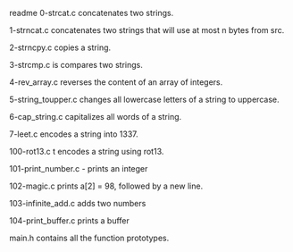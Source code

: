 readme
0-strcat.c concatenates two strings.

1-strncat.c concatenates two strings that will use at most n bytes from src.

2-strncpy.c copies a string.

3-strcmp.c is compares two strings.

4-rev_array.c reverses the content of an array of integers.

5-string_toupper.c changes all lowercase letters of a string to uppercase.

6-cap_string.c capitalizes all words of a string.

7-leet.c encodes a string into 1337.

100-rot13.c t encodes a string using rot13.

101-print_number.c - prints an integer

102-magic.c prints a[2] = 98, followed by a new line.

103-infinite_add.c adds two numbers

104-print_buffer.c prints a buffer

main.h contains all the function prototypes.
